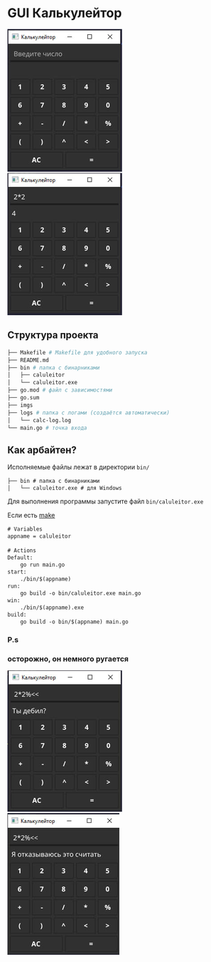 # GUI Калькулейтор

![CALC DEMO](imgs/demo.jpg)
![example](imgs/2+2.jpg)

## Структура проекта

```bash
├── Makefile # Makefile для удобного запуска
├── README.md
├── bin # папка с бинарниками
│   ├── caluleitor    
│   └── caluleitor.exe
├── go.mod # файл с зависимостями
├── go.sum
├── imgs
├── logs # папка с логами (создаётся автоматически)
│   └── calc-log.log
└── main.go # точка входа
```

## Как арбайтен?

Исполняемые файлы лежат в директории `bin/`

```
├── bin # папка с бинарниками
│   └── caluleitor.exe # для Windows
```

Для выполнения программы запустите файл `bin/caluleitor.exe`

Если есть [make](https://www.gnu.org/software/make/#download)

```
# Variables
appname = caluleitor

# Actions
Default:
	go run main.go
start:
	./bin/$(appname)
run:
	go build -o bin/caluleitor.exe main.go
win:
	./bin/$(appname).exe
build:
	go build -o bin/$(appname) main.go
```

### P.s
### осторожно, он немного ругается


![](imgs/bruh.jpg)
![](imgs/nope.jpg)